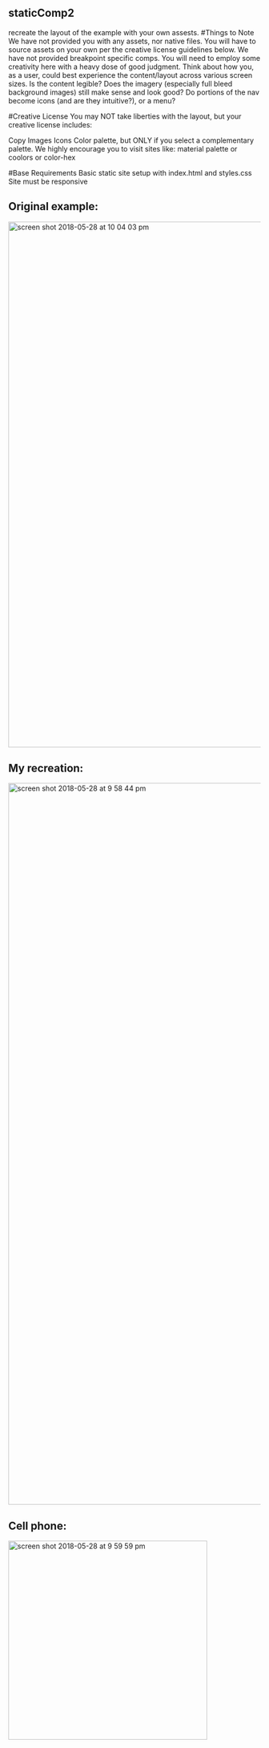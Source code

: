 ## staticComp2

recreate the layout of the example with your own assests.
#Things to Note
We have not provided you with any assets, nor native files. You will have to source assets on your own per the creative license guidelines below.
We have not provided breakpoint specific comps. You will need to employ some creativity here with a heavy dose of good judgment. Think about how you,
as a user, could best experience the content/layout across various screen sizes. Is the content legible? Does the imagery (especially full bleed background images)
still make sense and look good? Do portions of the nav become icons (and are they intuitive?), or a menu?

#Creative License
You may NOT take liberties with the layout, but your creative license includes:

Copy
Images
Icons
Color palette, but ONLY if you select a complementary palette. We highly encourage you to visit sites like: material palette or coolors or color-hex

#Base Requirements
Basic static site setup with index.html and styles.css
Site must be responsive

## Original example:

<img width="1049" alt="screen shot 2018-05-28 at 10 04 03 pm" src="https://user-images.githubusercontent.com/31703511/40637602-1f502fd8-62c3-11e8-963c-ee64db79b76e.png">


## My recreation:

<img width="1440" alt="screen shot 2018-05-28 at 9 58 44 pm" src="https://user-images.githubusercontent.com/31703511/40637644-605c3cba-62c3-11e8-8cbf-a5ee69a72f9c.png">

## Cell phone:

<img width="397" alt="screen shot 2018-05-28 at 9 59 59 pm" src="https://user-images.githubusercontent.com/31703511/40637660-7a6ae37c-62c3-11e8-9f6c-d9e23c228531.png">
